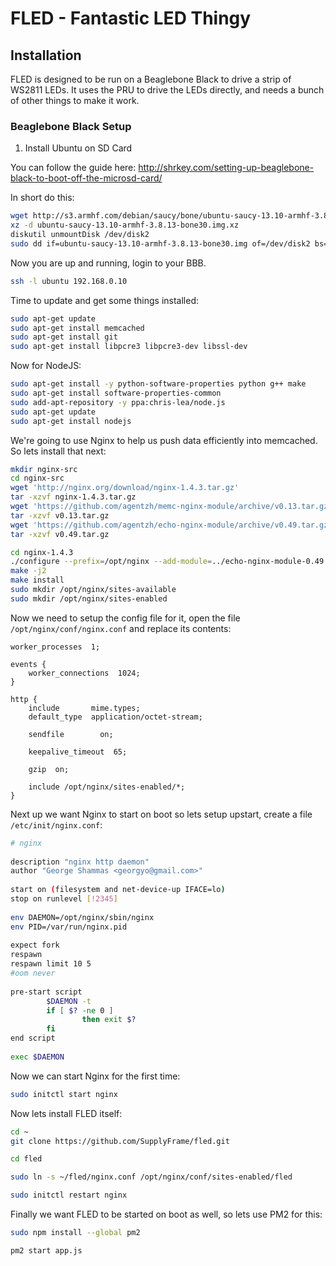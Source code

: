 # FLED - Fantastic LED Thingy
 
## Installation
FLED is designed to be run on a Beaglebone Black to drive a strip of WS2811 LEDs. It uses the PRU to drive the LEDs directly, and needs a bunch of other things to make it work.

### Beaglebone Black Setup

1. Install Ubuntu on SD Card

You can follow the guide here: http://shrkey.com/setting-up-beaglebone-black-to-boot-off-the-microsd-card/

In short do this:
```bash
wget http://s3.armhf.com/debian/saucy/bone/ubuntu-saucy-13.10-armhf-3.8.13-bone30.img.xz
xz -d ubuntu-saucy-13.10-armhf-3.8.13-bone30.img.xz
diskutil unmountDisk /dev/disk2
sudo dd if=ubuntu-saucy-13.10-armhf-3.8.13-bone30.img of=/dev/disk2 bs=1m
```

Now you are up and running, login to your BBB.

```bash
ssh -l ubuntu 192.168.0.10
```

Time to update and get some things installed:

```bash
sudo apt-get update
sudo apt-get install memcached
sudo apt-get install git
sudo apt-get install libpcre3 libpcre3-dev libssl-dev
```

Now for NodeJS:

```bash
sudo apt-get install -y python-software-properties python g++ make
sudo apt-get install software-properties-common
sudo add-apt-repository -y ppa:chris-lea/node.js
sudo apt-get update
sudo apt-get install nodejs
```

We're going to use Nginx to help us push data efficiently into memcached. So lets install that next:

```bash
mkdir nginx-src
cd nginx-src
wget 'http://nginx.org/download/nginx-1.4.3.tar.gz'
tar -xzvf nginx-1.4.3.tar.gz
wget 'https://github.com/agentzh/memc-nginx-module/archive/v0.13.tar.gz'
tar -xzvf v0.13.tar.gz
wget 'https://github.com/agentzh/echo-nginx-module/archive/v0.49.tar.gz'
tar -xzvf v0.49.tar.gz

cd nginx-1.4.3
./configure --prefix=/opt/nginx --add-module=../echo-nginx-module-0.49 --add-module=../memc-nginx-module-0.13
make -j2
make install
sudo mkdir /opt/nginx/sites-available
sudo mkdir /opt/nginx/sites-enabled
```

Now we need to setup the config file for it, open the file `/opt/nginx/conf/nginx.conf` and replace its contents:

```nginx
worker_processes  1;

events {
    worker_connections  1024;
}

http {
    include       mime.types;
    default_type  application/octet-stream;

    sendfile        on;

    keepalive_timeout  65;

    gzip  on;

    include /opt/nginx/sites-enabled/*;
}
```

Next up we want Nginx to start on boot so lets setup upstart, create a file `/etc/init/nginx.conf`:

```bash
# nginx
 
description "nginx http daemon"
author "George Shammas <georgyo@gmail.com>"
 
start on (filesystem and net-device-up IFACE=lo)
stop on runlevel [!2345]
 
env DAEMON=/opt/nginx/sbin/nginx
env PID=/var/run/nginx.pid
 
expect fork
respawn
respawn limit 10 5
#oom never
 
pre-start script
        $DAEMON -t
        if [ $? -ne 0 ]
                then exit $?
        fi
end script
 
exec $DAEMON
```

Now we can start Nginx for the first time:

```bash
sudo initctl start nginx
```

Now lets install FLED itself:
```bash
cd ~
git clone https://github.com/SupplyFrame/fled.git

cd fled

sudo ln -s ~/fled/nginx.conf /opt/nginx/conf/sites-enabled/fled

sudo initctl restart nginx
```

Finally we want FLED to be started on boot as well, so lets use PM2 for this:

```bash
sudo npm install --global pm2

pm2 start app.js
```

